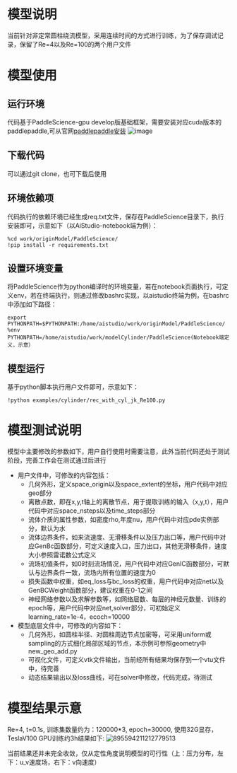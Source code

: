 
# 模型说明
当前针对非定常圆柱绕流模型，采用连续时间的方式进行训练，为了保存调试记录，保留了Re=4以及Re=100的两个用户文件

# 模型使用
## 运行环境
代码基于PaddleScience-gpu develop版基础框架，需要安装对应cuda版本的paddlepaddle,可从官网[paddlepaddle安装](https://www.paddlepaddle.org.cn/install/quick?docurl=/documentation/docs/zh/develop/install/pip/linux-pip.html) 
![image](https://user-images.githubusercontent.com/40630047/158921241-964cbc8c-e9bf-45b3-b6e4-a3fb562e0b50.png)

## 下载代码
可以通过git clone，也可下载后使用

## 环境依赖项
代码执行的依赖环境已经生成req.txt文件，保存在PaddleScience目录下，执行安装即可，示意如下（以AiStudio-notebook端为例）：

    %cd work/originModel/PaddleScience/
    !pip install -r requirements.txt

## 设置环境变量
将PaddleScience作为python编译时的环境变量，若在notebook页面执行，可定义env，若在终端执行，则通过修改bashrc实现，以aistudio终端为例，在bashrc中添加如下路径：

    export PYTHONPATH=$PYTHONPATH:/home/aistudio/work/originModel/PaddleScience/
    %env PYTHONPATH=/home/aistudio/work/modelCylinder/PaddleScience(Notebook端定义，示意）
## 模型运行
基于python脚本执行用户文件即可，示意如下：

    !python examples/cylinder/rec_with_cyl_jk_Re100.py

# 模型测试说明
模型中主要修改的参数如下，用户自行使用时需要注意，此外当前代码还处于测试阶段，完善工作会在测试通过后进行

- 用户文件中，可修改的内容包括：
    - 几何外形，定义space_origin以及space_extent的坐标，用户代码中对应geo部分
    - 离散点数，即在x,y,t轴上的离散节点，用于提取训练的输入（x,y,t），用户代码中对应space_nsteps以及time_steps部分
    - 流体介质的属性参数，如密度rho,年度nu，用户代码中对应pde实例部分，默认为水
    - 流体边界条件，如来流速度、无滑移条件以及压力出口等，用户代码中对应GenBc函数部分，可定义速度入口，压力出口，其他无滑移条件，速度大小参照雷诺数公式定义
    - 流场初值条件，如0时刻流场情况，用户代码中对应GenIC函数部分，可默认与边界条件一致，流场内所有位置的速度为0
    - 损失函数中权重，如eq_loss与bc_loss的权重，用户代码中对应net以及GenBCWeight函数部分，建议权重在0-1之间
    - 神经网络参数以及求解参数等，如网络层数、每层的神经元数量、训练的epoch等，用户代码中对应net,solver部分，可初始定义learning_rate=1e-4，ecoch=10000
- 模型底层文件中，可修改的内容如下：
    - 几何外形，如圆柱半径、对圆柱周边节点加密等，可采用uniform或sampling的方式细化局部区域的节点，本示例可参照geometry中new_geo_add.py
    - 可视化文件，可定义vtk文件输出，当前经所有结果均保存到一个vtu文件中，待完善
    - 动态结果输出以及loss曲线，可在solver中修改，代码完成，待测试
# 模型结果示意
Re=4, t=0.1s, 训练集数量约为：120000*3, epoch=30000, 使用32G显存，TeslaV100 GPU训练约3h结果如下:
![895594211212779513](https://user-images.githubusercontent.com/40630047/158924408-f309fc3e-1626-428c-ad17-565e258b94ab.jpg)

当前结果还并未完全收敛，仅从定性角度说明模型的可行性（上：压力分布，左下：u_v速度场，右下：v向速度）

